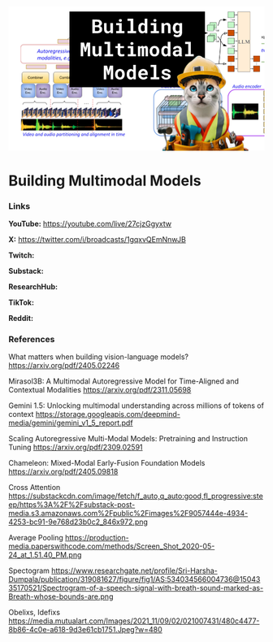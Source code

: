 ![thumbnail](thumbnail.png)

# Building Multimodal Models

### Links

**YouTube:** https://youtube.com/live/27cjzGgyxtw

**X:** https://twitter.com/i/broadcasts/1gqxvQEmNnwJB

**Twitch:**

**Substack:**

**ResearchHub:**

**TikTok:**

**Reddit:**

### References

What matters when building vision-language models?
https://arxiv.org/pdf/2405.02246

Mirasol3B: A Multimodal Autoregressive Model for Time-Aligned and Contextual Modalities
https://arxiv.org/pdf/2311.05698

Gemini 1.5: Unlocking multimodal understanding across millions of tokens of context
https://storage.googleapis.com/deepmind-media/gemini/gemini_v1_5_report.pdf

Scaling Autoregressive Multi-Modal Models: Pretraining and Instruction Tuning
https://arxiv.org/pdf/2309.02591

Chameleon: Mixed-Modal Early-Fusion Foundation Models
https://arxiv.org/pdf/2405.09818

Cross Attention
https://substackcdn.com/image/fetch/f_auto,q_auto:good,fl_progressive:steep/https%3A%2F%2Fsubstack-post-media.s3.amazonaws.com%2Fpublic%2Fimages%2F9057444e-4934-4253-bc91-9e768d23b0c2_846x972.png

Average Pooling
https://production-media.paperswithcode.com/methods/Screen_Shot_2020-05-24_at_1.51.40_PM.png

Spectogram
https://www.researchgate.net/profile/Sri-Harsha-Dumpala/publication/319081627/figure/fig1/AS:534034566004736@1504335170521/Spectrogram-of-a-speech-signal-with-breath-sound-marked-as-Breath-whose-bounds-are.png

Obelixs, Idefixs
https://media.mutualart.com/Images/2021_11/09/02/021007431/480c4477-8b86-4c0e-a618-9d3e61cb1751.Jpeg?w=480
